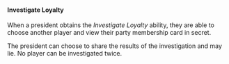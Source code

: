 #### Investigate Loyalty

When a president obtains the *Investigate Loyalty* ability, they are able to choose another player and view their party membership card in secret.

The president can choose to share the results of the investigation and may lie. No player can be investigated twice.

